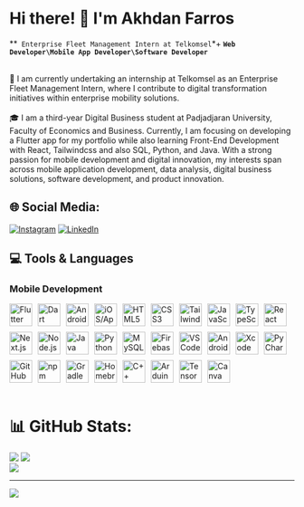 # Hi there! 👋 I'm Akhdan Farros 
**` Enterprise Fleet Management Intern at Telkomsel`*+
**`Web Developer\Mobile App Developer\Software Developer`**

<br/>
📌 I am currently undertaking an internship at Telkomsel as an Enterprise Fleet Management Intern, where I contribute to digital transformation initiatives within enterprise mobility solutions.
<br/>
<br/>
🎓 I am a third-year Digital Business student at Padjadjaran University, Faculty of Economics and Business. Currently, I am focusing on developing a Flutter app for my portfolio while also learning Front-End Development with React, Tailwindcss and also SQL, Python, and Java. With a strong passion for mobile development and digital innovation, my interests span across mobile application development, data analysis, digital business solutions, software development, and product innovation.

## 🌐 Social Media:
[![Instagram](https://img.shields.io/badge/Instagram-%23E4405F.svg?logo=Instagram&logoColor=white)](https://instagram.com/akhdanfarros) [![LinkedIn](https://img.shields.io/badge/LinkedIn-%230077B5.svg?logo=linkedin&logoColor=white)](https://linkedin.com/in/akhdanfarros)

## 💻 Tools & Languages

### Mobile Development
<div style="display: flex; flex-wrap: wrap; gap: 10px;">
  <img alt="Flutter" width="40px" src="https://cdn.jsdelivr.net/gh/devicons/devicon@latest/icons/flutter/flutter-original.svg" />
  <img alt="Dart" width="40px" src="https://cdn.jsdelivr.net/gh/devicons/devicon@latest/icons/dart/dart-original.svg" />
  <img alt="Android" width="40px" src="https://cdn.jsdelivr.net/gh/devicons/devicon@latest/icons/android/android-plain-wordmark.svg" />
  <img alt="iOS/Apple" width="40px" src="https://cdn.jsdelivr.net/gh/devicons/devicon@latest/icons/apple/apple-original.svg" />
  <img alt="HTML5" width="40px" src="https://cdn.jsdelivr.net/gh/devicons/devicon@latest/icons/html5/html5-original.svg" />
  <img alt="CSS3" width="40px" src="https://cdn.jsdelivr.net/gh/devicons/devicon@latest/icons/css3/css3-original.svg" />
  <img alt="Tailwind CSS" width="40px" src="https://cdn.jsdelivr.net/gh/devicons/devicon@latest/icons/tailwindcss/tailwindcss-original.svg" />
  <img alt="JavaScript" width="40px" src="https://cdn.jsdelivr.net/gh/devicons/devicon@latest/icons/javascript/javascript-original.svg" />
  <img alt="TypeScript" width="40px" src="https://cdn.jsdelivr.net/gh/devicons/devicon@latest/icons/typescript/typescript-original.svg" />
  <img alt="React" width="40px" src="https://cdn.jsdelivr.net/gh/devicons/devicon@latest/icons/react/react-original.svg" />
  <img alt="Next.js" width="40px" src="https://cdn.jsdelivr.net/gh/devicons/devicon@latest/icons/nextjs/nextjs-original.svg" />
  <img alt="Node.js" width="40px" src="https://cdn.jsdelivr.net/gh/devicons/devicon@latest/icons/nodejs/nodejs-original.svg" />
  <img alt="Java" width="40px" src="https://cdn.jsdelivr.net/gh/devicons/devicon@latest/icons/java/java-original.svg" />
  <img alt="Python" width="40px" src="https://cdn.jsdelivr.net/gh/devicons/devicon@latest/icons/python/python-original.svg" />
  <img alt="MySQL" width="40px" src="https://cdn.jsdelivr.net/gh/devicons/devicon@latest/icons/mysql/mysql-original-wordmark.svg" />
  <img alt="Firebase" width="40px" src="https://cdn.jsdelivr.net/gh/devicons/devicon@latest/icons/firebase/firebase-original.svg" />
  <img alt="VS Code" width="40px" src="https://cdn.jsdelivr.net/gh/devicons/devicon@latest/icons/vscode/vscode-original.svg" />
  <img alt="Android Studio" width="40px" src="https://cdn.jsdelivr.net/gh/devicons/devicon@latest/icons/androidstudio/androidstudio-original.svg" />
  <img alt="Xcode" width="40px" src="https://cdn.jsdelivr.net/gh/devicons/devicon@latest/icons/xcode/xcode-original.svg" />
  <img alt="PyCharm" width="40px" src="https://cdn.jsdelivr.net/gh/devicons/devicon@latest/icons/pycharm/pycharm-original.svg" />
  <img alt="GitHub" width="40px" src="https://cdn.jsdelivr.net/gh/devicons/devicon@latest/icons/github/github-original.svg" />
  <img alt="npm" width="40px" src="https://cdn.jsdelivr.net/gh/devicons/devicon@latest/icons/npm/npm-original-wordmark.svg" />
  <img alt="Gradle" width="40px" src="https://cdn.jsdelivr.net/gh/devicons/devicon@latest/icons/gradle/gradle-original.svg" />
  <img alt="Homebrew" width="40px" src="https://cdn.jsdelivr.net/gh/devicons/devicon@latest/icons/homebrew/homebrew-original.svg" />
  <img alt="C++" width="40px" src="https://cdn.jsdelivr.net/gh/devicons/devicon@latest/icons/cplusplus/cplusplus-original.svg" />
  <img alt="Arduino" width="40px" src="https://cdn.jsdelivr.net/gh/devicons/devicon@latest/icons/arduino/arduino-original.svg" />
  <img alt="TensorFlow" width="40px" src="https://cdn.jsdelivr.net/gh/devicons/devicon@latest/icons/tensorflow/tensorflow-original.svg" />
  <img alt="Canva" width="40px" src="https://cdn.jsdelivr.net/gh/devicons/devicon@latest/icons/canva/canva-original.svg" />
</div>



<br />

# 📊 GitHub Stats:
![](https://github-readme-stats.vercel.app/api?username=AkhdanF&theme=ocean_dark&hide_border=true&include_all_commits=true&count_private=false)
![](https://github-readme-streak-stats.herokuapp.com/?user=AkhdanF&theme=ocean_dark&hide_border=true)<br/>
![](https://github-readme-stats.vercel.app/api/top-langs/?username=AkhdanF&theme=ocean_dark&hide_border=true&include_all_commits=true&count_private=false&layout=compact)<br/>

---
[![](https://visitcount.itsvg.in/api?id=AkhdanF&label=Profile%20Views&icon=6&pretty=true)](https://visitcount.itsvg.in)
<!-- Proudly created with GPRM ( https://gprm.itsvg.in ) -->
